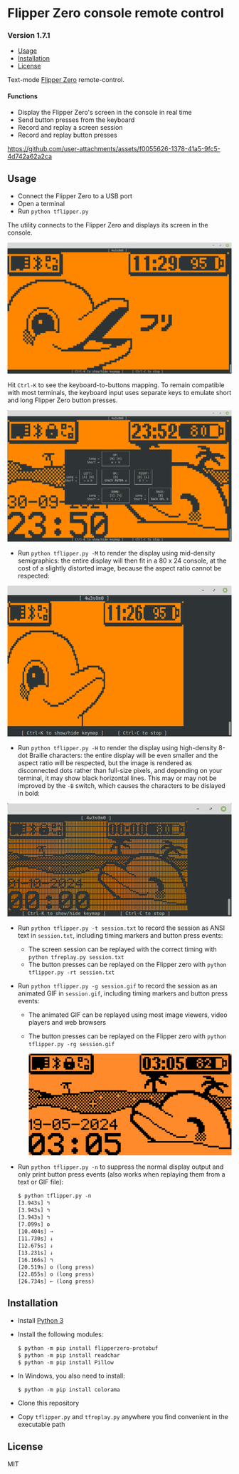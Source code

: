 # Flipper Zero console remote control
### Version 1.7.1

* [Usage](#Usage)
* [Installation](#Installation)
* [License](#License)

Text-mode [Flipper Zero](https://flipperzero.one/) remote-control.

#### Functions

- Display the Flipper Zero's screen in the console in real time
- Send button presses from the keyboard
- Record and replay a screen session
- Record and replay button presses

https://github.com/user-attachments/assets/f0055626-1378-41a5-9fc5-4d742a62a2ca



## Usage

- Connect the Flipper Zero to a USB port
- Open a terminal
- Run `python tflipper.py`

The utility connects to the Flipper Zero and displays its screen in the console.

![Flipper Zero display in the console](screenshots/flipper_display_in_the_console.png)

Hit `Ctrl-K` to see the keyboard-to-buttons mapping. To remain compatible with most terminals, the keyboard input uses separate keys to emulate short and long Flipper Zero button presses.

![Flipper Zero display in the console](screenshots/keyboard_mapping_help.png)

- Run `python tflipper.py -M` to render the display using mid-density semigraphics: the entire display will then fit in a 80 x 24 console, at the cost of a slightly distorted image, because the aspect ratio cannot be respected:

![Flipper Zero display in the console](screenshots/mid_density_semigraphics_rendering.png)

- Run `python tflipper.py -H` to render the display using high-density 8-dot Braille characters: the entire display will be even smaller and the aspect ratio will be respected, but the image is rendered as disconnected dots rather than full-size pixels, and depending on your terminal, it may show black horizontal lines. This may or may not be improved by the `-B` switch, which causes the characters to be dislayed in bold:

![Flipper Zero display in the console](screenshots/high_density_semigraphics_rendering.png)

- Run `python tflipper.py -t session.txt` to record the session as ANSI text in `session.txt`, including timing markers and button press events:
  - The screen session can be replayed with the correct timing with `python tfreplay.py session.txt`
  - The button presses can be replayed on the Flipper zero with `python tflipper.py -rt session.txt`

- Run `python tflipper.py -g session.gif` to record the session as an animated GIF in `session.gif`, including timing markers and button press events:
  - The animated GIF can be replayed using most image viewers, video players and web browsers
  - The button presses can be replayed on the Flipper zero with `python tflipper.py -rg session.gif`

      ![Flipper Zero session recorded as an animated GIF](screenshots/session_animation.gif)

- Run `python tflipper.py -n` to suppress the normal display output and only print button press events (also works when replaying them from a text or GIF file):

    ```
    $ python tflipper.py -n
    [3.943s] ↰
    [3.943s] ↰
    [3.943s] ↰
    [7.099s] o
    [10.404s] →
    [11.730s] ↓
    [12.675s] ↓
    [13.231s] ↓
    [16.166s] ↰
    [20.519s] o (long press)
    [22.855s] o (long press)
    [26.734s] ← (long press)
    ```

## Installation

- Install [Python 3](https://www.python.org/)
- Install the following modules:

    ```
    $ python -m pip install flipperzero-protobuf
    $ python -m pip install readchar
    $ python -m pip install Pillow
    ```

- In Windows, you also need to install:

    ```
    $ python -m pip install colorama
    ```

- Clone this repository
- Copy `tflipper.py` and `tfreplay.py` anywhere you find convenient in the executable path



## License

MIT
